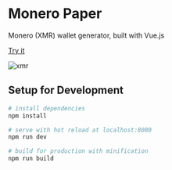# Monero Paper

Monero (XMR) wallet generator, built with Vue.js

[Try it](https://bradoyler.github.io/xmr-paper/)

![xmr](https://user-images.githubusercontent.com/425966/34000771-2b14fe04-e0bc-11e7-99cc-85767d7e8f6a.gif)

## Setup for Development

``` bash
# install dependencies
npm install

# serve with hot reload at localhost:8080
npm run dev

# build for production with minification
npm run build
```
